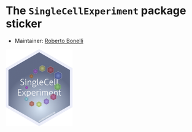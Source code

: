# The `SingleCellExperiment` package sticker

* Maintainer: [Roberto Bonelli](https://github.com/Robbie90/)

<img src=SingleCellExperiment.png height="200">
